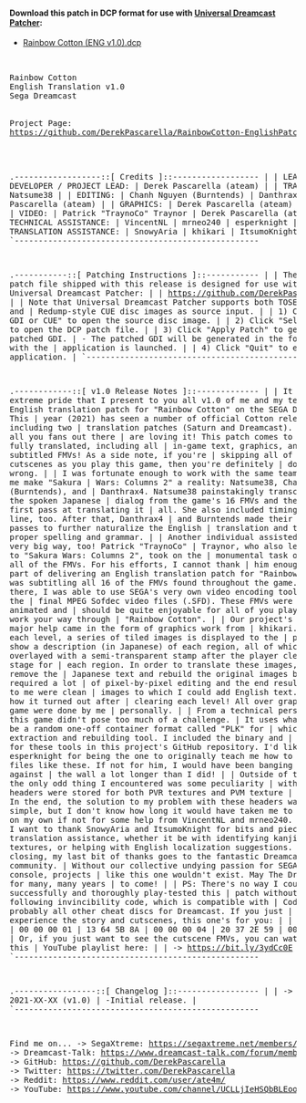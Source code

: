 #### Download this patch in DCP format for use with <a href="https://github.com/DerekPascarella/UniversalDreamcastPatcher">Universal Dreamcast Patcher</a>:
  * <a href="https://github.com/DerekPascarella/RainbowCotton-EnglishPatchDreamcast/releases/download/1.0/Rainbow.Cotton.ENG.v1.0.dcp">Rainbow Cotton (ENG v1.0).dcp</a>
<br>
<pre>
Rainbow Cotton
English Translation v1.0
Sega Dreamcast
<br>
Project Page:
<a href="https://github.com/DerekPascarella/RainbowCotton-EnglishPatchDreamcast">https://github.com/DerekPascarella/RainbowCotton-EnglishPatchDreamcast</a>
<br>

.------------------::[ Credits ]::------------------
|
| LEAD DEVELOPER / PROJECT LEAD:
| Derek Pascarella (ateam)
|
| TRANSLATION:
| Natsume38
|
| EDITING:
| Chanh Nguyen (Burntends)
| Danthrax4
| Derek Pascarella (ateam)
|
| GRAPHICS:
| Derek Pascarella (ateam)
| khikari
|
| VIDEO:
| Patrick "TraynoCo" Traynor
| Derek Pascarella (ateam)
|
| TECHNICAL ASSISTANCE:
| VincentNL
| mrneo240
| esperknight
|
| TRANSLATION ASSISTANCE:
| SnowyAria
| khikari
| ItsumoKnight
|
`---------------------------------------------------


.-----------::[ Patching Instructions ]::-----------
|
| The .DCP patch file shipped with this release is designed for use with
| Universal Dreamcast Patcher:
|
| https://github.com/DerekPascarella/UniversalDreamcastPatcher
|
| Note that Universal Dreamcast Patcher supports both TOSEC-style GDI and
| Redump-style CUE disc images as source input.
|
| 1) Click "Select GDI or CUE" to open the source disc image.
|
| 2) Click "Select Patch" to open the DCP patch file.
|
| 3) Click "Apply Patch" to generate the patched GDI.
|    - The patched GDI will be generated in the folder from with the
|      application is launched.
|
| 4) Click "Quit" to exit the application.
|
`---------------------------------------------------


.------------::[ v1.0 Release Notes ]::-------------
|
| It is with extreme pride that I present to you all v1.0 of me and my team's 
| English translation patch for "Rainbow Cotton" on the SEGA Dreamcast!  This 
| year (2021) has seen a number of official Cotton releases, including two 
| translation patches (Saturn and Dreamcast).  Hopefully all you fans out there 
| are loving it!  This patch comes to you 100% fully translated, including all
| in-game text, graphics, and even subtitled FMVs!  As a side note, if you're
| skipping all of the cutscenes as you play this game, then you're definitely
| doing it wrong.
|
| I was fortunate enough to work with the same team who helped me make "Sakura 
| Wars: Columns 2" a reality: Natsume38, Chanh Nguyen (Burntends), and 
| Danthrax4.  Natsume38 painstakingly transcribed all the spoken Japanese 
| dialog from the game's 16 FMVs and then took her first pass at translating it 
| all.  She also included timings for each line, too.  After that, Danthrax4 
| and Burntends made their editing passes to further naturalize the English 
| translation and to ensure proper spelling and grammar.
|
| Another individual assisted in a very, very big way, too!  Patrick "TraynoCo" 
| Traynor, who also lent his time to "Sakura Wars: Columns 2", took on the
| monumental task of subtitling all of the FMVs. For his efforts, I cannot thank
| him enough. A huge part of delivering an English translation patch for "Rainbow
| Cotton" was subtitling all 16 of the FMVs found throughout the game.
|
| From there, I was able to use SEGA's very own video encoding tool to create the
| final MPEG Sofdec video files (.SFD). These FMVs were pretty well animated and
| should be quite enjoyable for all of  you players as you work your way through
| "Rainbow Cotton".
|
| Our project's last bit of major help came in the form of graphics work from 
| khikari.  In between each level, a series of tiled images is displayed to the 
| player that show a description (in Japanese) of each region, all of which are 
| overlayed with a semi-transparent stamp after the player clears the stage for 
| each region.  In order to translate these images, she had to remove the 
| Japanese text and rebuild the original images by hand.  This required a lot 
| of pixel-by-pixel editing and the end result delivered to me were clean 
| images to which I could add English text.  You'll see how it turned out after 
| clearing each level!  All over graphics in the game were done by me 
| personally.
|
| From a technical perspective, this game didn't pose too much of a challenge.
| It uses what seems to be a random one-off container format called "PLK" for 
| which I wrote an extraction and rebuilding tool.  I included the binary and 
| source code for these tools in this project's GitHub repository.  I'd like to 
| thank esperknight for being the one to originally teach me how to work with
| files like these.  If not for him, I would have been banging my head against
| the wall a lot longer than I did!
|
| Outside of those PLKs, the only odd thing I encountered was some peculiarity 
| with how the headers were stored for both PVR textures and PVM texture 
| containers.  In the end, the solution to my problem with these headers was 
| stupidly simple, but I don't know how long it would have taken me to figure 
| out on my own if not for some help from VincentNL and mrneo240.
|
| Lastly, I want to thank SnowyAria and ItsumoKnight for bits and pieces of 
| translation assistance, whether it be with identifying kanji in image 
| textures, or helping with English localization suggestions.
|
| In closing, my last bit of thanks goes to the fantastic Dreamcast community.
| Without our collective undying passion for SEGA's swan song console, projects 
| like this one wouldn't exist.  May The Dream™ live on for many, many years 
| to come!
|
| PS: There's no way I could have successfully and thoroughly play-tested this
|     patch without the following invincibility code, which is compatible with
|     CodeBreaker and probably all other cheat discs for Dreamcast.  If you just
|     want to experience the story and cutscenes, this one's for you:
|
|     2A A7 2E 45
|     00 00 00 01
|     13 64 5B 8A
|     00 00 00 04
|     20 37 2E 59
|     00 00 00 02
|
|     Or, if you just want to see the cutscene FMVs, you can watch them on this
|     YouTube playlist here:
|
|       -> https://bit.ly/3ydCc0E
|
`---------------------------------------------------


.-----------------::[ Changelog ]::-----------------
|
| -> 2021-XX-XX (v1.0)
|      -Initial release.
|
`---------------------------------------------------


Find me on...
 -> SegaXtreme: https://segaxtreme.net/members/ubik.21655/
 -> Dreamcast-Talk: https://www.dreamcast-talk.com/forum/memberlist.php?mode=viewprofile&u=5766
 -> GitHub: https://github.com/DerekPascarella
 -> Twitter: https://twitter.com/DerekPascarella
 -> Reddit: https://www.reddit.com/user/ate4m/
 -> YouTube: https://www.youtube.com/channel/UCLLjIeHSQbBLEooQ83SrdfQ
</pre>
